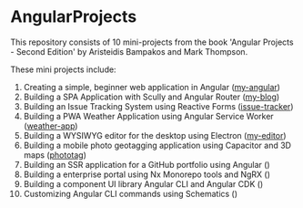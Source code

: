 # AngularProjects

This repository consists of 10 mini-projects from the book 'Angular Projects - Second Edition' by Aristeidis Bampakos and Mark Thompson. 

These mini projects include:
1. Creating a simple, beginner web application in Angular ([my-angular](https://github.com/keilka1/AngularProjects/tree/main/my-angular))
2. Building a SPA Application with Scully and Angular Router ([my-blog](https://github.com/keilka1/AngularProjects/tree/main/my-blog))
3. Building an Issue Tracking System using Reactive Forms ([issue-tracker](https://github.com/keilka1/AngularProjects/tree/main/issue-tracker))
4. Building a PWA Weather Application using Angular Service Worker ([weather-app](https://github.com/keilka1/AngularProjects/tree/main/weather-app))
5. Building a WYSIWYG editor for the desktop using Electron ([my-editor](https://github.com/keilka1/AngularProjects/tree/main/my-editor))
6. Building a mobile photo geotagging application using Capacitor and 3D maps ([phototag](https://github.com/keilka1/phototag/tree/master))
7. Building an SSR application for a GitHub portfolio using Angular ()
8. Building a enterprise portal using Nx Monorepo tools and NgRX ()
9. Building a component UI library Angular CLI and Angular CDK ()
10. Customizing Angular CLI commands using Schematics ()
